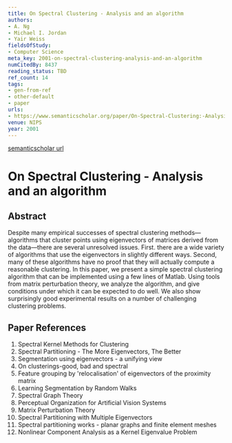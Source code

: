 ```yaml
---
title: On Spectral Clustering - Analysis and an algorithm
authors:
- A. Ng
- Michael I. Jordan
- Yair Weiss
fieldsOfStudy:
- Computer Science
meta_key: 2001-on-spectral-clustering-analysis-and-an-algorithm
numCitedBy: 8437
reading_status: TBD
ref_count: 14
tags:
- gen-from-ref
- other-default
- paper
urls:
- https://www.semanticscholar.org/paper/On-Spectral-Clustering:-Analysis-and-an-algorithm-Ng-Jordan/c02dfd94b11933093c797c362e2f8f6a3b9b8012?sort=total-citations
venue: NIPS
year: 2001
---
```


[semanticscholar url](https://www.semanticscholar.org/paper/On-Spectral-Clustering:-Analysis-and-an-algorithm-Ng-Jordan/c02dfd94b11933093c797c362e2f8f6a3b9b8012?sort=total-citations)

# On Spectral Clustering - Analysis and an algorithm

## Abstract

Despite many empirical successes of spectral clustering methods— algorithms that cluster points using eigenvectors of matrices derived from the data—there are several unresolved issues. First. there are a wide variety of algorithms that use the eigenvectors in slightly different ways. Second, many of these algorithms have no proof that they will actually compute a reasonable clustering. In this paper, we present a simple spectral clustering algorithm that can be implemented using a few lines of Matlab. Using tools from matrix perturbation theory, we analyze the algorithm, and give conditions under which it can be expected to do well. We also show surprisingly good experimental results on a number of challenging clustering problems.

## Paper References

1. Spectral Kernel Methods for Clustering
2. Spectral Partitioning - The More Eigenvectors, The Better
3. Segmentation using eigenvectors - a unifying view
4. On clusterings-good, bad and spectral
5. Feature grouping by 'relocalisation' of eigenvectors of the proximity matrix
6. Learning Segmentation by Random Walks
7. Spectral Graph Theory
8. Perceptual Organization for Artificial Vision Systems
9. Matrix Perturbation Theory
10. Spectral Partitioning with Multiple Eigenvectors
11. Spectral partitioning works - planar graphs and finite element meshes
12. Nonlinear Component Analysis as a Kernel Eigenvalue Problem
